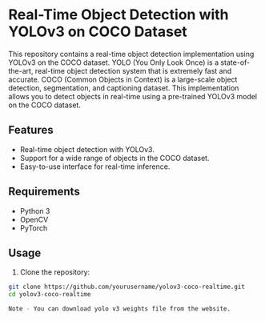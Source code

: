 # Real-Time Object Detection with YOLOv3 on COCO Dataset

This repository contains a real-time object detection implementation using YOLOv3 on the COCO dataset. YOLO (You Only Look Once) is a state-of-the-art, real-time object detection system that is extremely fast and accurate. COCO (Common Objects in Context) is a large-scale object detection, segmentation, and captioning dataset. This implementation allows you to detect objects in real-time using a pre-trained YOLOv3 model on the COCO dataset.

## Features

- Real-time object detection with YOLOv3.
- Support for a wide range of objects in the COCO dataset.
- Easy-to-use interface for real-time inference.

## Requirements

- Python 3
- OpenCV
- PyTorch

## Usage

1. Clone the repository:

```bash
git clone https://github.com/yourusername/yolov3-coco-realtime.git
cd yolov3-coco-realtime

Note - You can download yolo v3 weights file from the website. 
